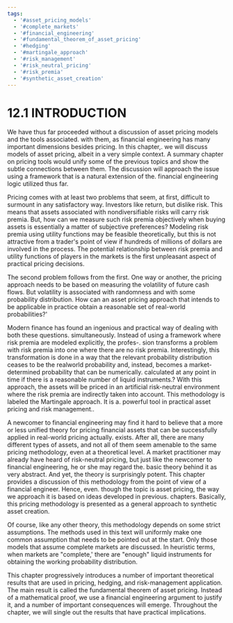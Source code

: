 ```yaml
---
tags:
  - '#asset_pricing_models'
  - '#complete_markets'
  - '#financial_engineering'
  - '#fundamental_theorem_of_asset_pricing'
  - '#hedging'
  - '#martingale_approach'
  - '#risk_management'
  - '#risk_neutral_pricing'
  - '#risk_premia'
  - '#synthetic_asset_creation'
---
```

# 12.1 INTRODUCTION  

We have thus far proceeded without a discussion of asset pricing models and the tools associated. with them, as financial engineering has many important dimensions besides pricing. In this chapter,. we will discuss models of asset pricing, albeit in a very simple context. A summary chapter on pricing tools would unify some of the previous topics and show the subtle connections between them. The discussion will approach the issue using a framework that is a natural extension of the. financial engineering logic utilized thus far.  

Pricing comes with at least two problems that seem, at first, difficult to surmount in any satisfactory way. Investors like return, but dislike risk. This means that assets associated with nondiversifiable risks will carry risk premia. But, how can we measure such risk premia objectively when buying assets is essentially a matter of subjective preferences? Modeling risk premia using utility functions may be feasible theoretically, but this is not attractive from a trader's point of view if hundreds of millions of dollars are involved in the process. The potential relationship between risk premia and utility functions of players in the markets is the first unpleasant aspect of practical pricing decisions.  

The second problem follows from the first. One way or another, the pricing approach needs to be based on measuring the volatility of future cash flows. But volatility is associated with randomness and with some probability distribution. How can an asset pricing approach that intends to be applicable in practice obtain a reasonable set of real-world probabilities?'  

Modern finance has found an ingenious and practical way of dealing with both these questions. simultaneously. Instead of using a framework where risk premia are modeled explicitly, the profes-. sion transforms a problem with risk premia into one where there are no risk premia. Interestingly, this transformation is done in a way that the relevant probability distribution ceases to be the realworld probability and, instead, becomes a market-determined probability that can be numerically. calculated at any point in time if there is a reasonable number of liquid instruments.? With this approach, the assets will be priced in an artificial risk-neutral environment where the risk premia are indirectly taken into account. This methodology is labeled the Martingale approach. It is a. powerful tool in practical asset pricing and risk management..  

A newcomer to financial engineering may find it hard to believe that a more or less unified theory for pricing financial assets that can be successfully applied in real-world pricing actually. exists. After all, there are many different types of assets, and not all of them seem amenable to the same pricing methodology, even at a theoretical level. A market practitioner may already have heard of risk-neutral pricing, but just like the newcomer to financial engineering, he or she may regard the. basic theory behind it as very abstract. And yet, the theory is surprisingly potent. This chapter provides a discussion of this methodology from the point of view of a financial engineer. Hence, even. though the topic is asset pricing, the way we approach it is based on ideas developed in previous. chapters. Basically, this pricing methodology is presented as a general approach to synthetic asset creation.  

Of course, like any other theory, this methodology depends on some strict assumptions. The methods used in this text will uniformly make one common assumption that needs to be pointed out at the start. Only those models that assume complete markets are discussed. In heuristic terms, when markets are "complete,' there are "enough" liquid instruments for obtaining the working probability distribution.  

This chapter progressively introduces a number of important theoretical results that are used in pricing, hedging, and risk-management application. The main result is called the fundamental theorem of asset pricing. Instead of a mathematical proof, we use a financial engineering argument to justify it, and a number of important consequences will emerge. Throughout the chapter, we will single out the results that have practical implications.  

